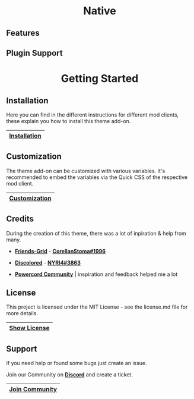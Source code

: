 <h1 align="center"> Native </h1>

<h2 align="left"> Features </h2>

<h2 align="left"> Plugin Support </h2>

<h1 align="center"> Getting Started </h1>

<h2 align="left"> Installation </h2>

Here you can find in the different instructions for different mod clients, these explain you how to install this theme add-on.

|[Installation](https://github.com/CorellanStoma/Friends-Grid/blob/main/.github/docs/02-installation/english.md)|
|---|

<h2 align="left"> Customization </h2>

The theme add-on can be customized with various variables. It's recommended to embed the variables via the Quick CSS of the respective mod client.

|[Customization](https://github.com/CorellanStoma/Friends-Grid/blob/main/.github/docs/03-customizazion/english.md)|
|---|

<h2 align="left"> Credits </h2>

During the creation of this theme, there was a lot of inpiration & help from many.

* [**Friends-Grid**](https://github.com/CorellanStoma/Friends-Grid) - [**CorellanStoma#1996**](https://github.com/CorellanStoma/)
* [**Discolored**]() - [**NYRI4#3863**](https://github.com/NYRI4)

* [**Powercord Community**](https://discord.gg/powercord) | inspiration and feedback helped me a lot

<h2 align="left"> License </h2>

This project is licensed under the MIT License - see the license.md file for more details.

|[Show License](https://github.com/CorellanStoma/Friends-Grid/blob/main/license)|
|---|

<h2 align="left"> Support </h2>

If you need help or found some bugs just create an issue.

Join our Community on [**Discord**](https://discord.com/) and create a ticket.

|[Join Community](https://discord.gg/8W8E39Z)|
|---|
